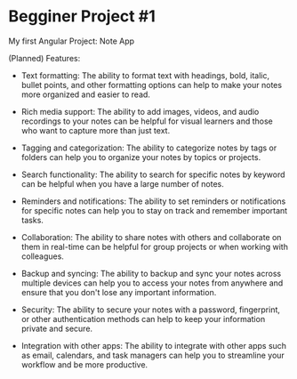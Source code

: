 # Begginer Project #1

My first Angular Project: Note App 

(Planned) Features: 
* Text formatting: The ability to format text with headings, bold, italic, bullet points, and other formatting options can help to make your notes more organized and easier to read.

* Rich media support: The ability to add images, videos, and audio recordings to your notes can be helpful for visual learners and those who want to capture more than just text.

* Tagging and categorization: The ability to categorize notes by tags or folders can help you to organize your notes by topics or projects.

* Search functionality: The ability to search for specific notes by keyword can be helpful when you have a large number of notes.

* Reminders and notifications: The ability to set reminders or notifications for specific notes can help you to stay on track and remember important tasks.

* Collaboration: The ability to share notes with others and collaborate on them in real-time can be helpful for group projects or when working with colleagues.

* Backup and syncing: The ability to backup and sync your notes across multiple devices can help you to access your notes from anywhere and ensure that you don't lose any important information.

* Security: The ability to secure your notes with a password, fingerprint, or other authentication methods can help to keep your information private and secure.

* Integration with other apps: The ability to integrate with other apps such as email, calendars, and task managers can help you to streamline your workflow and be more productive.